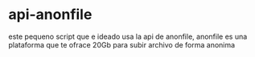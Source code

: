 # api-anonfile
este pequeno script que e ideado usa la api de anonfile, anonfile es una plataforma que te ofrace 20Gb para subir archivo de forma anonima
